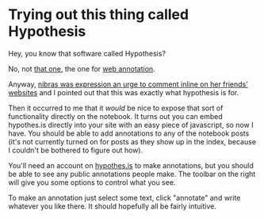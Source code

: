 # Trying out this thing called Hypothesis

Hey, you know that software called Hypothesis?

No, not [that one](https://hypothesis.works/), the one for [web annotation](https://hypothes.is/).

Anyway, [nibras was expression an urge to comment inline on her friends' websites](https://twitter.com/nibrasibn/status/1275811352225906688) and I pointed out that this was exactly what hypothesis is for.

Then it occurred to me that it *would* be nice to expose that sort of functionality directly on the notebook. It turns out you can embed hypothes.is directly into your site with an easy piece of javascript, so now I have. You should be able to add annotations to any of the notebook posts (it's not currently turned on for posts as they show up in the index, because I couldn't be bothered to figure out how).

You'll need an account on [hypothes.is](https://hypothes.is/) to make annotations, but you should be able to see any public annotations people make. The toolbar on the right will give you some options to control what you see.

To make an annotation just select some text, click "annotate" and write whatever you like there. It should hopefully all be fairly intuitive.
